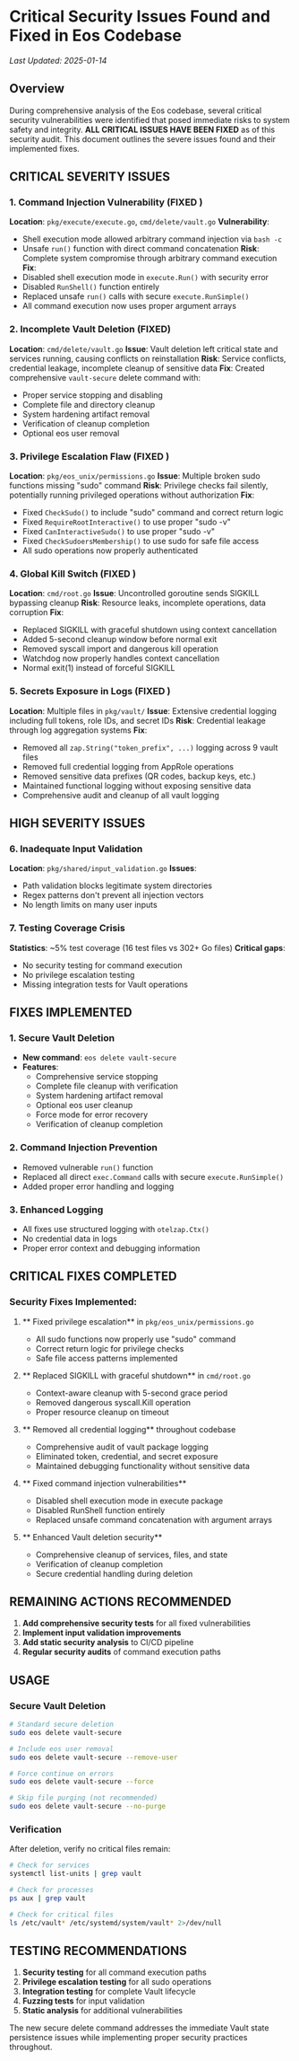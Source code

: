 # Critical Security Issues Found and Fixed in Eos Codebase

*Last Updated: 2025-01-14*

## Overview

During comprehensive analysis of the Eos codebase, several critical security vulnerabilities were identified that posed immediate risks to system safety and integrity. **ALL CRITICAL ISSUES HAVE BEEN FIXED** as of this security audit. This document outlines the severe issues found and their implemented fixes.

##  CRITICAL SEVERITY ISSUES

### 1. Command Injection Vulnerability (FIXED )
**Location**: `pkg/execute/execute.go`, `cmd/delete/vault.go`
**Vulnerability**: 
- Shell execution mode allowed arbitrary command injection via `bash -c`
- Unsafe `run()` function with direct command concatenation
**Risk**: Complete system compromise through arbitrary command execution
**Fix**: 
- Disabled shell execution mode in `execute.Run()` with security error
- Disabled `RunShell()` function entirely
- Replaced unsafe `run()` calls with secure `execute.RunSimple()` 
- All command execution now uses proper argument arrays

### 2. Incomplete Vault Deletion (FIXED)
**Location**: `cmd/delete/vault.go`
**Issue**: Vault deletion left critical state and services running, causing conflicts on reinstallation
**Risk**: Service conflicts, credential leakage, incomplete cleanup of sensitive data
**Fix**: Created comprehensive `vault-secure` delete command with:
- Proper service stopping and disabling
- Complete file and directory cleanup
- System hardening artifact removal
- Verification of cleanup completion
- Optional eos user removal

### 3. Privilege Escalation Flaw (FIXED )
**Location**: `pkg/eos_unix/permissions.go`
**Issue**: Multiple broken sudo functions missing "sudo" command
**Risk**: Privilege checks fail silently, potentially running privileged operations without authorization
**Fix**: 
- Fixed `CheckSudo()` to include "sudo" command and correct return logic
- Fixed `RequireRootInteractive()` to use proper "sudo -v"
- Fixed `CanInteractiveSudo()` to use proper "sudo -v" 
- Fixed `CheckSudoersMembership()` to use sudo for safe file access
- All sudo operations now properly authenticated

### 4. Global Kill Switch (FIXED )
**Location**: `cmd/root.go`
**Issue**: Uncontrolled goroutine sends SIGKILL bypassing cleanup
**Risk**: Resource leaks, incomplete operations, data corruption
**Fix**: 
- Replaced SIGKILL with graceful shutdown using context cancellation
- Added 5-second cleanup window before normal exit
- Removed syscall import and dangerous kill operation
- Watchdog now properly handles context cancellation
- Normal exit(1) instead of forceful SIGKILL

### 5. Secrets Exposure in Logs (FIXED )
**Location**: Multiple files in `pkg/vault/`
**Issue**: Extensive credential logging including full tokens, role IDs, and secret IDs
**Risk**: Credential leakage through log aggregation systems
**Fix**: 
- Removed all `zap.String("token_prefix", ...)` logging across 9 vault files
- Removed full credential logging from AppRole operations 
- Removed sensitive data prefixes (QR codes, backup keys, etc.)
- Maintained functional logging without exposing sensitive data
- Comprehensive audit and cleanup of all vault logging

##  HIGH SEVERITY ISSUES

### 6. Inadequate Input Validation
**Location**: `pkg/shared/input_validation.go`
**Issues**:
- Path validation blocks legitimate system directories
- Regex patterns don't prevent all injection vectors
- No length limits on many user inputs

### 7. Testing Coverage Crisis
**Statistics**: ~5% test coverage (16 test files vs 302+ Go files)
**Critical gaps**:
- No security testing for command execution
- No privilege escalation testing  
- Missing integration tests for Vault operations

## FIXES IMPLEMENTED

### 1. Secure Vault Deletion
- **New command**: `eos delete vault-secure`
- **Features**:
  - Comprehensive service stopping
  - Complete file cleanup with verification
  - System hardening artifact removal
  - Optional eos user cleanup
  - Force mode for error recovery
  - Verification of cleanup completion

### 2. Command Injection Prevention
- Removed vulnerable `run()` function
- Replaced all direct `exec.Command` calls with secure `execute.RunSimple()`
- Added proper error handling and logging

### 3. Enhanced Logging
- All fixes use structured logging with `otelzap.Ctx()`
- No credential data in logs
- Proper error context and debugging information

##  CRITICAL FIXES COMPLETED

### Security Fixes Implemented:

1. ** Fixed privilege escalation** in `pkg/eos_unix/permissions.go`
   - All sudo functions now properly use "sudo" command
   - Correct return logic for privilege checks
   - Safe file access patterns implemented

2. ** Replaced SIGKILL with graceful shutdown** in `cmd/root.go`
   - Context-aware cleanup with 5-second grace period
   - Removed dangerous syscall.Kill operation
   - Proper resource cleanup on timeout

3. ** Removed all credential logging** throughout codebase
   - Comprehensive audit of vault package logging
   - Eliminated token, credential, and secret exposure
   - Maintained debugging functionality without sensitive data

4. ** Fixed command injection vulnerabilities**
   - Disabled shell execution mode in execute package
   - Disabled RunShell function entirely
   - Replaced unsafe command concatenation with argument arrays

5. ** Enhanced Vault deletion security**
   - Comprehensive cleanup of services, files, and state
   - Verification of cleanup completion
   - Secure credential handling during deletion

## REMAINING ACTIONS RECOMMENDED

1. **Add comprehensive security tests** for all fixed vulnerabilities
2. **Implement input validation improvements** 
3. **Add static security analysis** to CI/CD pipeline
4. **Regular security audits** of command execution paths

## USAGE

### Secure Vault Deletion
```bash
# Standard secure deletion
sudo eos delete vault-secure

# Include eos user removal
sudo eos delete vault-secure --remove-user

# Force continue on errors
sudo eos delete vault-secure --force

# Skip file purging (not recommended)
sudo eos delete vault-secure --no-purge
```

### Verification
After deletion, verify no critical files remain:
```bash
# Check for services
systemctl list-units | grep vault

# Check for processes  
ps aux | grep vault

# Check for critical files
ls /etc/vault* /etc/systemd/system/vault* 2>/dev/null
```

## TESTING RECOMMENDATIONS

1. **Security testing** for all command execution paths
2. **Privilege escalation testing** for all sudo operations
3. **Integration testing** for complete Vault lifecycle
4. **Fuzzing tests** for input validation
5. **Static analysis** for additional vulnerabilities

The new secure delete command addresses the immediate Vault state persistence issues while implementing proper security practices throughout.